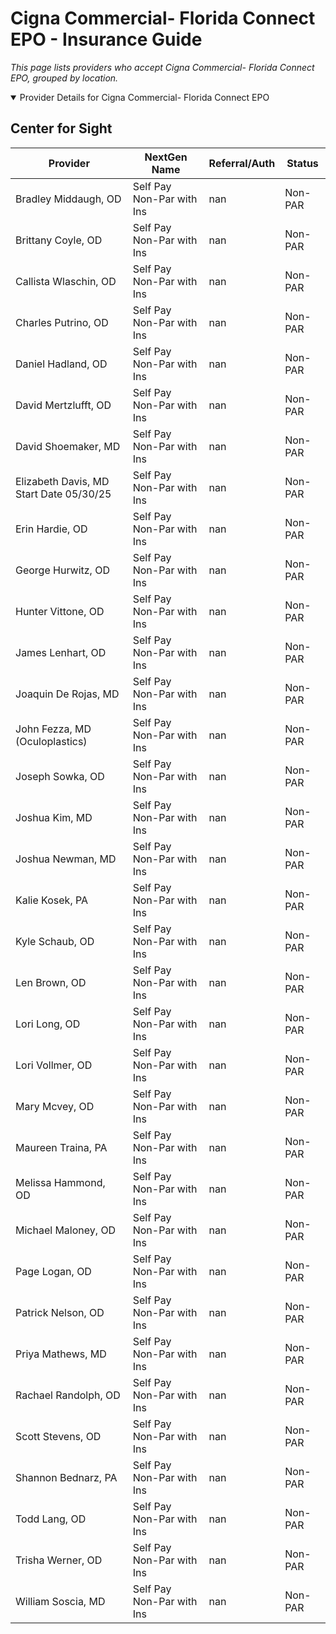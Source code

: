 # Cigna Commercial- Florida Connect EPO - Insurance Guide

*This page lists providers who accept Cigna Commercial- Florida Connect EPO, grouped by location.*

<details open><summary>Provider Details for Cigna Commercial- Florida Connect EPO</summary>

## Center for Sight

| Provider | NextGen Name | Referral/Auth | Status |
|----------|-------------|--------------|--------|
| Bradley Middaugh, OD | Self Pay Non-Par with Ins | nan | Non-PAR |
| Brittany Coyle, OD | Self Pay Non-Par with Ins | nan | Non-PAR |
| Callista Wlaschin, OD | Self Pay Non-Par with Ins | nan | Non-PAR |
| Charles Putrino, OD | Self Pay Non-Par with Ins | nan | Non-PAR |
| Daniel Hadland, OD | Self Pay Non-Par with Ins | nan | Non-PAR |
| David Mertzlufft, OD | Self Pay Non-Par with Ins | nan | Non-PAR |
| David Shoemaker, MD | Self Pay Non-Par with Ins | nan | Non-PAR |
| Elizabeth Davis, MD                      Start Date 05/30/25 | Self Pay Non-Par with Ins | nan | Non-PAR |
| Erin Hardie, OD | Self Pay Non-Par with Ins | nan | Non-PAR |
| George Hurwitz, OD | Self Pay Non-Par with Ins | nan | Non-PAR |
| Hunter Vittone, OD | Self Pay Non-Par with Ins | nan | Non-PAR |
| James Lenhart, OD | Self Pay Non-Par with Ins | nan | Non-PAR |
| Joaquin De Rojas, MD | Self Pay Non-Par with Ins | nan | Non-PAR |
| John Fezza, MD (Oculoplastics) | Self Pay Non-Par with Ins | nan | Non-PAR |
| Joseph Sowka, OD | Self Pay Non-Par with Ins | nan | Non-PAR |
| Joshua Kim, MD | Self Pay Non-Par with Ins | nan | Non-PAR |
| Joshua Newman, MD | Self Pay Non-Par with Ins | nan | Non-PAR |
| Kalie Kosek, PA | Self Pay Non-Par with Ins | nan | Non-PAR |
| Kyle Schaub, OD | Self Pay Non-Par with Ins | nan | Non-PAR |
| Len Brown, OD | Self Pay Non-Par with Ins | nan | Non-PAR |
| Lori Long, OD | Self Pay Non-Par with Ins | nan | Non-PAR |
| Lori Vollmer, OD | Self Pay Non-Par with Ins | nan | Non-PAR |
| Mary Mcvey, OD | Self Pay Non-Par with Ins | nan | Non-PAR |
| Maureen Traina, PA | Self Pay Non-Par with Ins | nan | Non-PAR |
| Melissa Hammond, OD | Self Pay Non-Par with Ins | nan | Non-PAR |
| Michael Maloney, OD | Self Pay Non-Par with Ins | nan | Non-PAR |
| Page Logan, OD | Self Pay Non-Par with Ins | nan | Non-PAR |
| Patrick Nelson, OD | Self Pay Non-Par with Ins | nan | Non-PAR |
| Priya Mathews, MD | Self Pay Non-Par with Ins | nan | Non-PAR |
| Rachael Randolph, OD | Self Pay Non-Par with Ins | nan | Non-PAR |
| Scott Stevens, OD | Self Pay Non-Par with Ins | nan | Non-PAR |
| Shannon Bednarz, PA | Self Pay Non-Par with Ins | nan | Non-PAR |
| Todd Lang, OD | Self Pay Non-Par with Ins | nan | Non-PAR |
| Trisha Werner, OD | Self Pay Non-Par with Ins | nan | Non-PAR |
| William Soscia, MD | Self Pay Non-Par with Ins | nan | Non-PAR |

</details>

